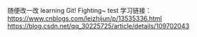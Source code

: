 随便改一改
learning Git!
Fighting~
test
学习链接：
https://www.cnblogs.com/leizhijun/p/13535336.html
https://blog.csdn.net/qq_30225725/article/details/109702043

